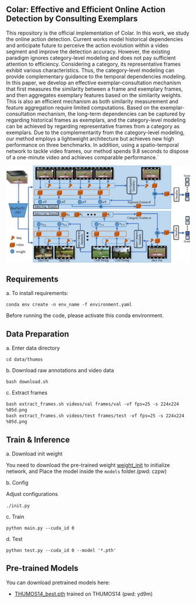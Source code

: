 ## Colar: Effective and Efficient Online Action Detection by Consulting Exemplars

This repository is the official implementation of Colar. In this work, we study the online action detection. Current works model historical dependencies and anticipate future to perceive the action evolution within a video segment and improve the detection accuracy. However, the existing paradigm ignores category-level modeling and does not pay sufficient attention to efficiency. Considering a category, its representative frames exhibit various characteristics. Thus, the category-level modeling can provide complementary guidance to the temporal dependencies modeling. In this paper, we develop an effective exemplar-consultation mechanism that first measures the similarity between a frame and exemplary frames, and then aggregates exemplary features based on the similarity weights. This is also an efficient mechanism as both similarity measurement and feature aggregation require limited computations. Based on the exemplar-consultation mechanism, the long-term dependencies can be captured by regarding historical frames as exemplars, and the category-level modeling can be achieved by regarding representative frames from a category as exemplars. Due to the complementarity from the category-level modeling, our method employs a lightweight architecture but achieves new high performance on three benchmarks. In addition, using a spatio-temporal network to tackle video frames, our method spends 9.8 seconds to dispose of a one-minute video and achieves comparable performance.` 

![Illustrating the architecture of the proposed I2Sim](framework.jpg)


## Requirements

a. To install requirements:

```setup
conda env create -n env_name -f environment.yaml
```

Before running the code, please activate this conda environment.

## Data Preparation

a. Enter data directory

	cd data/thumos

b. Download raw annotations and video data

~~~~
bash download.sh
~~~~

c. Extract frames

```
bash extract_frames.sh videos/val frames/val -vf fps=25 -s 224x224 %05d.png
bash extract_frames.sh videos/test frames/test -vf fps=25 -s 224x224 %05d.png
```

## Train & Inference

a. Download  init weight 

You need to download the pre-trained weight [weight_init](https://pan.baidu.com/s/1rj5RfzZjmFYnAVpjGvAYVw)  to initialize network, and Place the model inside the `models` folder.(pwd: czpw)

b. Config

Adjust configurations

`./init.py`

c. Train

```train
python main.py --cuda_id 0
```
d. Test

```eval
python test.py --cuda_id 0 --model '*.pth' 
```
## Pre-trained Models

You can download pretrained models here:

- [THUMOS14_best.pth](https://pan.baidu.com/s/1k8P2lUWLN3t6r2JUSSZb9Q) trained on THUMOS14  (pwd: yd9m)

